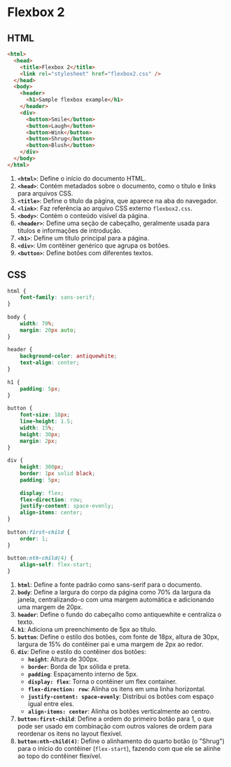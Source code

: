 # Flexbox 2

## HTML

```html
<html>
  <head>
    <title>Flexbox 2</title>
    <link rel="stylesheet" href="flexbox2.css" />
  </head>
  <body>
    <header>
      <h1>Sample flexbox example</h1>
    </header>
    <div>
      <button>Smile</button>
      <button>Laugh</button>
      <button>Wink</button>
      <button>Shrug</button>
      <button>Blush</button>
    </div>
  </body>
</html>
```

1. **`<html>`**: Define o início do documento HTML.
2. **`<head>`**: Contém metadados sobre o documento, como o título e links para arquivos CSS.
3. **`<title>`**: Define o título da página, que aparece na aba do navegador.
4. **`<link>`**: Faz referência ao arquivo CSS externo `flexbox2.css`.
5. **`<body>`**: Contém o conteúdo visível da página.
6. **`<header>`**: Define uma seção de cabeçalho, geralmente usada para títulos e informações de introdução.
7. **`<h1>`**: Define um título principal para a página.
8. **`<div>`**: Um contêiner genérico que agrupa os botões.
9. **`<button>`**: Define botões com diferentes textos.

## CSS

```css
html {
    font-family: sans-serif;
}
  
body {
    width: 70%;
    margin: 20px auto;
}
  
header {
    background-color: antiquewhite;
    text-align: center;
}
  
h1 {
    padding: 5px;
}
  
button {
    font-size: 18px;
    line-height: 1.5;
    width: 15%;
    height: 30px;
    margin: 2px;
}
  
div {
    height: 300px;
    border: 1px solid black;
    padding: 5px;
  
    display: flex;
    flex-direction: row;
    justify-content: space-evenly;
    align-items: center;
}
  
button:first-child {
    order: 1;
}
  
button:nth-child(4) {
    align-self: flex-start;
}
```

1. **`html`**: Define a fonte padrão como sans-serif para o documento.
2. **`body`**: Define a largura do corpo da página como 70% da largura da janela, centralizando-o com uma margem automática e adicionando uma margem de 20px.
3. **`header`**: Define o fundo do cabeçalho como antiquewhite e centraliza o texto.
4. **`h1`**: Adiciona um preenchimento de 5px ao título.
5. **`button`**: Define o estilo dos botões, com fonte de 18px, altura de 30px, largura de 15% do contêiner pai e uma margem de 2px ao redor.
6. **`div`**: Define o estilo do contêiner dos botões:
   - **`height`**: Altura de 300px.
   - **`border`**: Borda de 1px sólida e preta.
   - **`padding`**: Espaçamento interno de 5px.
   - **`display: flex`**: Torna o contêiner um flex container.
   - **`flex-direction: row`**: Alinha os itens em uma linha horizontal.
   - **`justify-content: space-evenly`**: Distribui os botões com espaço igual entre eles.
   - **`align-items: center`**: Alinha os botões verticalmente ao centro.
7. **`button:first-child`**: Define a ordem do primeiro botão para 1, o que pode ser usado em combinação com outros valores de ordem para reordenar os itens no layout flexível.
8. **`button:nth-child(4)`**: Define o alinhamento do quarto botão (o "Shrug") para o início do contêiner (`flex-start`), fazendo com que ele se alinhe ao topo do contêiner flexível.
